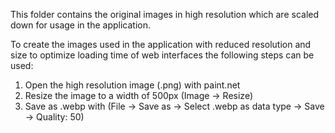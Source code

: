 This folder contains the original images in high resolution which are scaled down for usage in the application.

To create the images used in the application with reduced resolution and size to optimize loading time of web interfaces the following steps can be used:
1. Open the high resolution image (.png) with paint.net
2. Resize the image to a width of 500px (Image -> Resize)
3. Save as .webp with (File -> Save as -> Select .webp as data type -> Save -> Quality: 50)